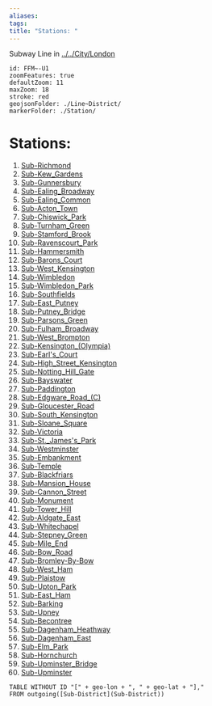 ```yaml
---
aliases: 
tags: 
title: "Stations: "
---
```

Subway Line in [../../City/London](../../City/London) 

```leaflet
id: FFM~-U1
zoomFeatures: true 
defaultZoom: 11 
maxZoom: 18
stroke: red
geojsonFolder: ./Line~District/
markerFolder: ./Station/
```


# Stations: 
1) [Sub-Richmond](geo/Continent/Europe/United_Kingdom/London~Greater/Underground/Station/Sub-Richmond.md) 
2) [Sub-Kew_Gardens](geo/Continent/Europe/United_Kingdom/London~Greater/Underground/Station/Sub-Kew_Gardens.md) 
3) [Sub-Gunnersbury](geo/Continent/Europe/United_Kingdom/London~Greater/Underground/Station/Sub-Gunnersbury.md) 
4) [Sub-Ealing_Broadway](geo/Continent/Europe/United_Kingdom/London~Greater/Underground/Station/Sub-Ealing_Broadway.md) 
5) [Sub-Ealing_Common](geo/Continent/Europe/United_Kingdom/London~Greater/Underground/Station/Sub-Ealing_Common.md)  
6) [Sub-Acton_Town](geo/Continent/Europe/United_Kingdom/London~Greater/Underground/Station/Sub-Acton_Town.md) 
7) [Sub-Chiswick_Park](geo/Continent/Europe/United_Kingdom/London~Greater/Underground/Station/Sub-Chiswick_Park.md) 
8) [Sub-Turnham_Green](geo/Continent/Europe/United_Kingdom/London~Greater/Underground/Station/Sub-Turnham_Green.md) 
9) [Sub-Stamford_Brook](geo/Continent/Europe/United_Kingdom/London~Greater/Underground/Station/Sub-Stamford_Brook.md) 
10) [Sub-Ravenscourt_Park](geo/Continent/Europe/United_Kingdom/London~Greater/Underground/Station/Sub-Ravenscourt_Park.md) 
11) [Sub-Hammersmith](geo/Continent/Europe/United_Kingdom/London~Greater/Underground/Station/Sub-Hammersmith.md) 
12) [Sub-Barons_Court](geo/Continent/Europe/United_Kingdom/London~Greater/Underground/Station/Sub-Barons_Court.md) 
13) [Sub-West_Kensington](geo/Continent/Europe/United_Kingdom/London~Greater/Underground/Station/Sub-West_Kensington.md) 
14) [Sub-Wimbledon](geo/Continent/Europe/United_Kingdom/London~Greater/Underground/Station/Sub-Wimbledon.md) 
15) [Sub-Wimbledon_Park](geo/Continent/Europe/United_Kingdom/London~Greater/Underground/Station/Sub-Wimbledon_Park.md) 
16) [Sub-Southfields](geo/Continent/Europe/United_Kingdom/London~Greater/Underground/Station/Sub-Southfields.md) 
17) [Sub-East_Putney](geo/Continent/Europe/United_Kingdom/London~Greater/Underground/Station/Sub-East_Putney.md) 
18) [Sub-Putney_Bridge](geo/Continent/Europe/United_Kingdom/London~Greater/Underground/Station/Sub-Putney_Bridge.md) 
19) [Sub-Parsons_Green](geo/Continent/Europe/United_Kingdom/London~Greater/Underground/Station/Sub-Parsons_Green.md) 
20) [Sub-Fulham_Broadway](geo/Continent/Europe/United_Kingdom/London~Greater/Underground/Station/Sub-Fulham_Broadway.md) 
21) [Sub-West_Brompton](geo/Continent/Europe/United_Kingdom/London~Greater/Underground/Station/Sub-West_Brompton.md) 
22) [Sub-Kensington_(Olympia)](geo/Continent/Europe/United_Kingdom/London~Greater/Underground/Station/Sub-Kensington_(Olympia).md) 
23) [Sub-Earl's_Court](geo/Continent/Europe/United_Kingdom/London~Greater/Underground/Station/Sub-Earl's_Court.md) 
24) [Sub-High_Street_Kensington](geo/Continent/Europe/United_Kingdom/London~Greater/Underground/Station/Sub-High_Street_Kensington.md) 
25) [Sub-Notting_Hill_Gate](geo/Continent/Europe/United_Kingdom/London~Greater/Underground/Station/Sub-Notting_Hill_Gate.md) 
26) [Sub-Bayswater](geo/Continent/Europe/United_Kingdom/London~Greater/Underground/Station/Sub-Bayswater.md) 
27) [Sub-Paddington](geo/Continent/Europe/United_Kingdom/London~Greater/Underground/Station/Sub-Paddington.md) 
28) [Sub-Edgware_Road_(C)](geo/Continent/Europe/United_Kingdom/London~Greater/Underground/Station/Sub-Edgware_Road_(C).md) 
29) [Sub-Gloucester_Road](geo/Continent/Europe/United_Kingdom/London~Greater/Underground/Station/Sub-Gloucester_Road.md) 
30) [Sub-South_Kensington](geo/Continent/Europe/United_Kingdom/London~Greater/Underground/Station/Sub-South_Kensington.md) 
31) [Sub-Sloane_Square](geo/Continent/Europe/United_Kingdom/London~Greater/Underground/Station/Sub-Sloane_Square.md) 
32) [Sub-Victoria](geo/Continent/Europe/United_Kingdom/London~Greater/Underground/Station/Sub-Victoria.md) 
33) [Sub-St._James's_Park](geo/Continent/Europe/United_Kingdom/London~Greater/Underground/Station/Sub-St._James's_Park.md) 
34) [Sub-Westminster](geo/Continent/Europe/United_Kingdom/London~Greater/Underground/Station/Sub-Westminster.md) 
35) [Sub-Embankment](geo/Continent/Europe/United_Kingdom/London~Greater/Underground/Station/Sub-Embankment.md) 
36) [Sub-Temple](geo/Continent/Europe/United_Kingdom/London~Greater/Underground/Station/Sub-Temple.md) 
37) [Sub-Blackfriars](geo/Continent/Europe/United_Kingdom/London~Greater/Underground/Station/Sub-Blackfriars.md) 
38) [Sub-Mansion_House](geo/Continent/Europe/United_Kingdom/London~Greater/Underground/Station/Sub-Mansion_House.md) 
39) [Sub-Cannon_Street](geo/Continent/Europe/United_Kingdom/London~Greater/Underground/Station/Sub-Cannon_Street.md) 
40) [Sub-Monument](geo/Continent/Europe/United_Kingdom/London~Greater/Underground/Station/Sub-Monument.md) 
41) [Sub-Tower_Hill](geo/Continent/Europe/United_Kingdom/London~Greater/Underground/Station/Sub-Tower_Hill.md) 
42) [Sub-Aldgate_East](geo/Continent/Europe/United_Kingdom/London~Greater/Underground/Station/Sub-Aldgate_East.md) 
43) [Sub-Whitechapel](geo/Continent/Europe/United_Kingdom/London~Greater/Underground/Station/Sub-Whitechapel.md) 
44) [Sub-Stepney_Green](geo/Continent/Europe/United_Kingdom/London~Greater/Underground/Station/Sub-Stepney_Green.md) 
45) [Sub-Mile_End](geo/Continent/Europe/United_Kingdom/London~Greater/Underground/Station/Sub-Mile_End.md) 
46) [Sub-Bow_Road](geo/Continent/Europe/United_Kingdom/London~Greater/Underground/Station/Sub-Bow_Road.md) 
47) [Sub-Bromley-By-Bow](geo/Continent/Europe/United_Kingdom/London~Greater/Underground/Station/Sub-Bromley-By-Bow.md) 
48) [Sub-West_Ham](geo/Continent/Europe/United_Kingdom/London~Greater/Underground/Station/Sub-West_Ham.md) 
49) [Sub-Plaistow](geo/Continent/Europe/United_Kingdom/London~Greater/Underground/Station/Sub-Plaistow.md) 
50) [Sub-Upton_Park](geo/Continent/Europe/United_Kingdom/London~Greater/Underground/Station/Sub-Upton_Park.md) 
51) [Sub-East_Ham](geo/Continent/Europe/United_Kingdom/London~Greater/Underground/Station/Sub-East_Ham.md) 
52) [Sub-Barking](geo/Continent/Europe/United_Kingdom/London~Greater/Underground/Station/Sub-Barking.md) 
53) [Sub-Upney](geo/Continent/Europe/United_Kingdom/London~Greater/Underground/Station/Sub-Upney.md) 
54) [Sub-Becontree](geo/Continent/Europe/United_Kingdom/London~Greater/Underground/Station/Sub-Becontree.md) 
55) [Sub-Dagenham_Heathway](geo/Continent/Europe/United_Kingdom/London~Greater/Underground/Station/Sub-Dagenham_Heathway.md) 
56) [Sub-Dagenham_East](geo/Continent/Europe/United_Kingdom/London~Greater/Underground/Station/Sub-Dagenham_East.md) 
57) [Sub-Elm_Park](geo/Continent/Europe/United_Kingdom/London~Greater/Underground/Station/Sub-Elm_Park.md) 
58) [Sub-Hornchurch](geo/Continent/Europe/United_Kingdom/London~Greater/Underground/Station/Sub-Hornchurch.md) 
59) [Sub-Upminster_Bridge](geo/Continent/Europe/United_Kingdom/London~Greater/Underground/Station/Sub-Upminster_Bridge.md) 
60) [Sub-Upminster](geo/Continent/Europe/United_Kingdom/London~Greater/Underground/Station/Sub-Upminster.md)


```dataview
TABLE WITHOUT ID "[" + geo-lon + ", " + geo-lat + "],"
FROM outgoing([Sub-District](Sub-District))
```



